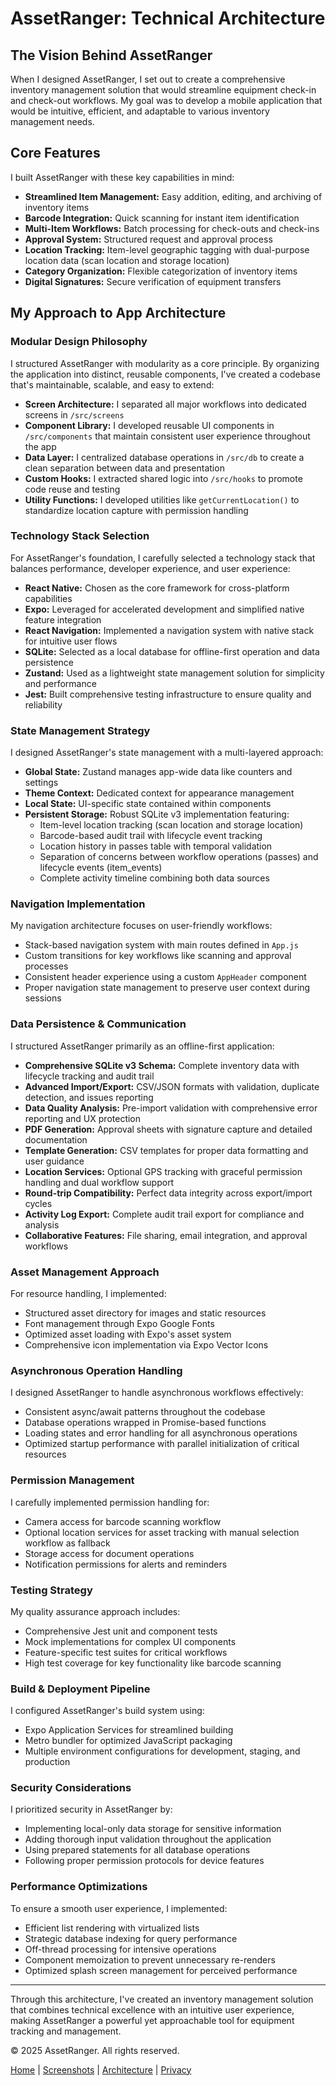 # AssetRanger: Technical Architecture

## The Vision Behind AssetRanger

When I designed AssetRanger, I set out to create a comprehensive inventory management solution that would streamline equipment check-in and check-out workflows. My goal was to develop a mobile application that would be intuitive, efficient, and adaptable to various inventory management needs.

## Core Features

I built AssetRanger with these key capabilities in mind:

- **Streamlined Item Management:** Easy addition, editing, and archiving of inventory items  
- **Barcode Integration:** Quick scanning for instant item identification  
- **Multi-Item Workflows:** Batch processing for check-outs and check-ins  
- **Approval System:** Structured request and approval process  
- **Location Tracking:** Item-level geographic tagging with dual-purpose location data (scan location and storage location)  
- **Category Organization:** Flexible categorization of inventory items  
- **Digital Signatures:** Secure verification of equipment transfers  

## My Approach to App Architecture

### Modular Design Philosophy

I structured AssetRanger with modularity as a core principle. By organizing the application into distinct, reusable components, I've created a codebase that's maintainable, scalable, and easy to extend:

- **Screen Architecture:** I separated all major workflows into dedicated screens in `/src/screens`  
- **Component Library:** I developed reusable UI components in `/src/components` that maintain consistent user experience throughout the app  
- **Data Layer:** I centralized database operations in `/src/db` to create a clean separation between data and presentation  
- **Custom Hooks:** I extracted shared logic into `/src/hooks` to promote code reuse and testing  
- **Utility Functions:** I developed utilities like `getCurrentLocation()` to standardize location capture with permission handling  

### Technology Stack Selection

For AssetRanger's foundation, I carefully selected a technology stack that balances performance, developer experience, and user experience:

- **React Native:** Chosen as the core framework for cross-platform capabilities  
- **Expo:** Leveraged for accelerated development and simplified native feature integration  
- **React Navigation:** Implemented a navigation system with native stack for intuitive user flows  
- **SQLite:** Selected as a local database for offline-first operation and data persistence  
- **Zustand:** Used as a lightweight state management solution for simplicity and performance  
- **Jest:** Built comprehensive testing infrastructure to ensure quality and reliability  

### State Management Strategy

I designed AssetRanger's state management with a multi-layered approach:

- **Global State:** Zustand manages app-wide data like counters and settings  
- **Theme Context:** Dedicated context for appearance management  
- **Local State:** UI-specific state contained within components  
- **Persistent Storage:** Robust SQLite v3 implementation featuring:
  - Item-level location tracking (scan location and storage location)
  - Barcode-based audit trail with lifecycle event tracking
  - Location history in passes table with temporal validation
  - Separation of concerns between workflow operations (passes) and lifecycle events (item_events)
  - Complete activity timeline combining both data sources  

### Navigation Implementation

My navigation architecture focuses on user-friendly workflows:

- Stack-based navigation system with main routes defined in `App.js`  
- Custom transitions for key workflows like scanning and approval processes  
- Consistent header experience using a custom `AppHeader` component  
- Proper navigation state management to preserve user context during sessions  

### Data Persistence & Communication

I structured AssetRanger primarily as an offline-first application:

- **Comprehensive SQLite v3 Schema:** Complete inventory data with lifecycle tracking and audit trail
- **Advanced Import/Export:** CSV/JSON formats with validation, duplicate detection, and issues reporting
- **Data Quality Analysis:** Pre-import validation with comprehensive error reporting and UX protection
- **PDF Generation:** Approval sheets with signature capture and detailed documentation
- **Template Generation:** CSV templates for proper data formatting and user guidance
- **Location Services:** Optional GPS tracking with graceful permission handling and dual workflow support
- **Round-trip Compatibility:** Perfect data integrity across export/import cycles
- **Activity Log Export:** Complete audit trail export for compliance and analysis
- **Collaborative Features:** File sharing, email integration, and approval workflows  

### Asset Management Approach

For resource handling, I implemented:

- Structured asset directory for images and static resources  
- Font management through Expo Google Fonts  
- Optimized asset loading with Expo's asset system  
- Comprehensive icon implementation via Expo Vector Icons  

### Asynchronous Operation Handling

I designed AssetRanger to handle asynchronous workflows effectively:

- Consistent async/await patterns throughout the codebase  
- Database operations wrapped in Promise-based functions  
- Loading states and error handling for all asynchronous operations  
- Optimized startup performance with parallel initialization of critical resources  

### Permission Management

I carefully implemented permission handling for:

- Camera access for barcode scanning workflow  
- Optional location services for asset tracking with manual selection workflow as fallback  
- Storage access for document operations  
- Notification permissions for alerts and reminders  

### Testing Strategy

My quality assurance approach includes:

- Comprehensive Jest unit and component tests  
- Mock implementations for complex UI components  
- Feature-specific test suites for critical workflows  
- High test coverage for key functionality like barcode scanning  

### Build & Deployment Pipeline

I configured AssetRanger's build system using:

- Expo Application Services for streamlined building  
- Metro bundler for optimized JavaScript packaging  
- Multiple environment configurations for development, staging, and production  

### Security Considerations

I prioritized security in AssetRanger by:

- Implementing local-only data storage for sensitive information  
- Adding thorough input validation throughout the application  
- Using prepared statements for all database operations  
- Following proper permission protocols for device features  

### Performance Optimizations

To ensure a smooth user experience, I implemented:

- Efficient list rendering with virtualized lists  
- Strategic database indexing for query performance  
- Off-thread processing for intensive operations  
- Component memoization to prevent unnecessary re-renders  
- Optimized splash screen management for perceived performance  

---

Through this architecture, I've created an inventory management solution that combines technical excellence with an intuitive user experience, making AssetRanger a powerful yet approachable tool for equipment tracking and management.

© 2025 AssetRanger. All rights reserved.

[Home](index.md) | [Screenshots](screenshots.md) | [Architecture](architecture.md) | [Privacy](privacy.md)
